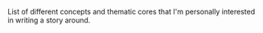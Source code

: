 List of different concepts and thematic cores that I'm personally interested in writing a story around.
